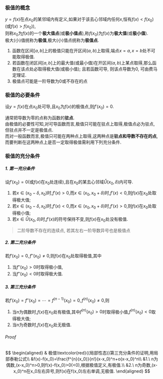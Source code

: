 ### 极值的概念

$y=f(x)$在点$x_0$的某邻域内有定义,如果对于该去心邻域内任何$x$,恒有$f(x)< f(x_0)$(或$f(x)>f(x_0)$), <BR>
则称$x_0$为$f(x)$的一个**极大值点**(或**极小值点**),称$f(x_0)$为$f(x)$为**极大值**(或**极小值**). <BR>
极大(小)值统称为**极值**,极大(小)值点统称为**极值点**.

1. 函数在区间$[a,b]$上的极值只能在开区间$(a,b)$上取得,端点$x=a,x=b$处不可能取得极值.
2. 若函数在闭区间$[a,b]$上的最大值(或最小值)在开区间$(a,b)$上某点取得,那么函数在该点处必取得极大值(或极小值); 且若函数可导, 则该点导数为0, 可由费马定理证.
3. 极值点可能是一阶导数为0或不存在的点

### 极值的必要条件

设$y=f(x)$在点$x_0$处可导,且$x_0$为$f(x)$的极值点,则$f'(x_0)=0$. <BR>

通常把导数为零的点称为函数的**驻点**. <BR>
由极值的必要性可知,对可导函数而言,极值只可能在驻点上取得,极值点必为驻点,但驻点并不一定是极值点. <BR>
而对一般函数而言,极值只可能在两种点上取得,这两种点是**驻点和导数不存在的点**,而要判断在这两种点上是否一定取得极值需利用下列充分条件.

### 极值的充分条件

##### 1. 第一充分条件

设$f'(x_0)=0$(或$f(x)$在$x_0$处连续),且在$x_0$的某去心邻域$\mathring{U}(x_0,\delta)$内可导.

1. 若$x\in(x_0-\delta, x_0)$时,$f'(x)>0$,而$x\in(x_0,x_0+\delta)$时,$f'(x)<0$,则$f(x)$在$x_0$处取得极大值;
2. 若$x\in(x_0-\delta, x_0)$时,$f'(x)<0$,而$x\in(x_0,x_0+\delta)$时,$f'(x)>0$,则$f(x)$在$x_0$处取得极小值;
3. 若$x\in\mathring{U}(x_0, \delta)$时,$f'(x)$的符号保持不变,则$f(x)$在$x_0$处没有极值.

> 二阶导数不存在的连续点, 若其左右一阶导数异号也是极值点

##### 2. 第二充分条件

若$f'(x_0)=0,f''(x_0)\not=0$,则$f(x)$在$x_0$处取得极值,其中

1. 当$f''(x_0)>0$时取得极小值,
2. 当$f''(x_0)<0$时取得极大值.

##### 3. 第三充分条件

若$f'(x_0)=f''(x_0)=\cdots=f^{(n-1)}(x_0)= 0, f^{(n)}(x_0)\not=0$,则

1. 当n为偶数时,$f(x)$在$x_0$处有极值,其中$f^{(n)}(x_0)>0$时取得极小值,$f^{(n)}(x_0)<0$取得极大值;
2. 当n为奇数时,$f(x)$在$x_0$处无极值.

###### Proof

$$
\begin{aligned} & 极值\textcolor{red}{(局部性态)}第三充分条件的证明,用局部泰勒公式\\
	&f(x)-f(x_0)=\frac{f^{n}(x_0)}{n!}(x-x_0)^n+o(x-x_0)^n\\
	&1.\ n为偶数,(x-x_0)^n>0,则f(x)-f(x_0)>0(<0),根据极值定义,有极值.\\
	&2.\ n为奇数,(x-x_0)^n在x_0左右异号,则f(x)在f(x_0)左右单调,无极值.
\end{aligned}
$$
